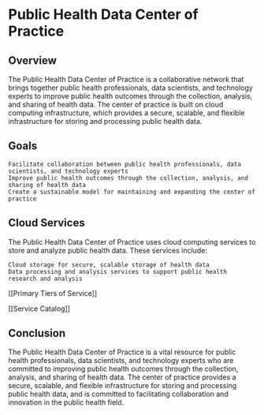 # Public Health Data Center of Practice
## Overview

The Public Health Data Center of Practice is a collaborative network that brings together public health professionals, data scientists, and technology experts to improve public health outcomes through the collection, analysis, and sharing of health data. The center of practice is built on cloud computing infrastructure, which provides a secure, scalable, and flexible infrastructure for storing and processing public health data.
## Goals

    Facilitate collaboration between public health professionals, data scientists, and technology experts
    Improve public health outcomes through the collection, analysis, and sharing of health data
    Create a sustainable model for maintaining and expanding the center of practice

## Cloud Services

The Public Health Data Center of Practice uses cloud computing services to store and analyze public health data. These services include:

    Cloud storage for secure, scalable storage of health data
    Data processing and analysis services to support public health research and analysis

[[Primary Tiers of Service]]

[[Service Catalog]]

## Conclusion

The Public Health Data Center of Practice is a vital resource for public health professionals, data scientists, and technology experts who are committed to improving public health outcomes through the collection, analysis, and sharing of health data. The center of practice provides a secure, scalable, and flexible infrastructure for storing and processing public health data, and is committed to facilitating collaboration and innovation in the public health field.
